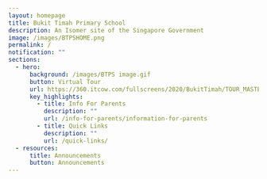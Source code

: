 ```yaml
---
layout: homepage
title: Bukit Timah Primary School
description: An Isomer site of the Singapore Government
image: /images/BTPSHOME.png
permalink: /
notification: ""
sections:
  - hero:
      background: /images/BTPS image.gif
      button: Virtual Tour
      url: https://360.itcow.com/fullscreens/2020/BukitTimah/TOUR_MASTER1/
      key_highlights:
        - title: Info For Parents
          description: ""
          url: /info-for-parents/information-for-parents
        - title: Quick Links
          description: ""
          url: /quick-links/
  - resources:
      title: Announcements
      button: Announcements
---
```



